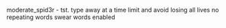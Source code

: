 moderate_spid3r - tst.
type away at a time limit and avoid losing all lives
no repeating words
swear words enabled
